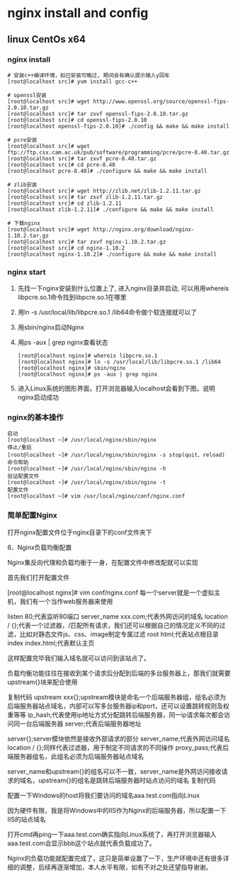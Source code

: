 # nginx install and config

## linux CentOs x64

### nginx install

   ```shell
   # 安装c++编译环境，如已安装可略过, 期间会有确认提示输入y回车
   [root@localhost src]# yum install gcc-c++

   # openssl安装
   [root@localhost src]# wget http://www.openssl.org/source/openssl-fips-2.0.10.tar.gz
   [root@localhost src]# tar zxvf openssl-fips-2.0.10.tar.gz
   [root@localhost src]# cd openssl-fips-2.0.10
   [root@localhost openssl-fips-2.0.10]# ./config && make && make install

   # pcre安装
   [root@localhost src]# wget ftp://ftp.csx.cam.ac.uk/pub/software/programming/pcre/pcre-8.40.tar.gz
   [root@localhost src]# tar zxvf pcre-8.40.tar.gz
   [root@localhost src]# cd pcre-8.40
   [root@localhost pcre-8.40]# ./configure && make && make install

   # zlib安装
   [root@localhost src]# wget http://zlib.net/zlib-1.2.11.tar.gz
   [root@localhost src]# tar zxvf zlib-1.2.11.tar.gz
   [root@localhost src]# cd zlib-1.2.11
   [root@localhost zlib-1.2.11]# ./configure && make && make install

   # 下载nginx
   [root@localhost src]# wget http://nginx.org/download/nginx-1.10.2.tar.gz
   [root@localhost src]# tar zxvf nginx-1.10.2.tar.gz
   [root@localhost src]# cd nginx-1.10.2
   [root@localhost nginx-1.10.2]# ./configure && make && make install

   ```

### nginx start

1. 先找一下nginx安装到什么位置上了, 进入nginx目录并启动, 可以用用whereis libpcre.so.1命令找到libpcre.so.1在哪里
2. 用ln -s /usr/local/lib/libpcre.so.1 /lib64命令做个软连接就可以了
3. 用sbin/nginx启动Nginx
4. 用ps -aux | grep nginx查看状态

   ```shell
   [root@localhost nginx]# whereis libpcre.so.1
   [root@localhost nginx]# ln -s /usr/local/lib/libpcre.so.1 /lib64
   [root@localhost nginx]# sbin/nginx
   [root@localhost nginx]# ps -aux | grep nginx 
   ```

5. 进入Linux系统的图形界面，打开浏览器输入localhost会看到下图，说明nginx启动成功

### nginx的基本操作

   ```shell
   启动
   [root@localhost ~]# /usr/local/nginx/sbin/nginx
   停止/重启
   [root@localhost ~]# /usr/local/nginx/sbin/nginx -s stop(quit、reload)
   命令帮助
   [root@localhost ~]# /usr/local/nginx/sbin/nginx -h
   验证配置文件
   [root@localhost ~]# /usr/local/nginx/sbin/nginx -t
   配置文件
   [root@localhost ~]# vim /usr/local/nginx/conf/nginx.conf
   ```

### 简单配置Nginx

打开nginx配置文件位于nginx目录下的conf文件夹下

6、Nginx负载均衡配置

 Nginx集反向代理和负载均衡于一身，在配置文件中修改配就可以实现

首先我们打开配置文件

[root@localhost nginx]# vim conf/nginx.conf
 每一个server就是一个虚拟主机，我们有一个当作web服务器来使用

listen 80;代表监听80端口
server_name xxx.com;代表外网访问的域名
location / {};代表一个过滤器，/匹配所有请求，我们还可以根据自己的情况定义不同的过滤，比如对静态文件js、css、image制定专属过滤
root html;代表站点根目录
index index.html;代表默认主页

这样配置完毕我们输入域名就可以访问到该站点了。

负载均衡功能往往在接收到某个请求后分配到后端的多台服务器上，那我们就需要upstream{}块来配合使用

复制代码
upstream xxx{};upstream模块是命名一个后端服务器组，组名必须为后端服务器站点域名，内部可以写多台服务器ip和port，还可以设置跳转规则及权重等等
ip_hash;代表使用ip地址方式分配跳转后端服务器，同一ip请求每次都会访问同一台后端服务器
server;代表后端服务器地址

server{};server模块依然是接收外部请求的部分
server_name;代表外网访问域名
location / {};同样代表过滤器，用于制定不同请求的不同操作
proxy_pass;代表后端服务器组名，此组名必须为后端服务器站点域名

server_name和upstream{}的组名可以不一致，server_name是外网访问接收请求的域名，upstream{}的组名是跳转后端服务器时站点访问的域名
复制代码

配置一下Windows的host将我们要访问的域名aaa.test.com指向Linux

因为硬件有限，我是将Windows中的IIS作为Nginx的后端服务器，所以配置一下IIS的站点域名

打开cmd再ping一下aaa.test.com确实指向Linux系统了，再打开浏览器输入aaa.test.com会显示bbb这个站点就代表负载成功了。

Nginx的负载功能就配置完成了，这只是简单设置了一下，生产环境中还有很多详细的调整，后续再逐渐增加，本人水平有限，如有不对之处还望指导谢谢。
